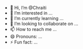 - 👋 Hi, I’m @Chraiti
- 👀 I’m interested in ...
- 🌱 I’m currently learning ...
- 💞️ I’m looking to collaborate on ...
- 📫 How to reach me ...
- 😄 Pronouns: ...
- ⚡ Fun fact: ...

<!---
Chraiti/Chraiti is a ✨ special ✨ repository because its `README.md` (this file) appears on your GitHub profile.
You can click the Preview link to take a look at your changes.
--->
